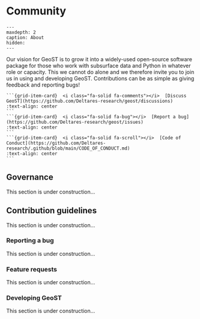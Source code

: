 # Community
```{toctree}
---
maxdepth: 2
caption: About
hidden:
---
```

Our vision for GeoST is to grow it into a widely-used open-source software package for those
who work with subsurface data and Python in whatever role or capacity. This we cannot do alone
and we therefore invite you to join us in using and developing GeoST. Contributions can be 
as simple as giving feedback and reporting bugs!

````{grid} 1 2 3 3
```{grid-item-card}  <i class="fa-solid fa-comments"></i>  [Discuss GeoST](https://github.com/Deltares-research/geost/discussions)
:text-align: center
```
```{grid-item-card}  <i class="fa-solid fa-bug"></i>  [Report a bug](https://github.com/Deltares-research/geost/issues)
:text-align: center
```
```{grid-item-card}  <i class="fa-solid fa-scroll"></i>  [Code of Conduct](https://github.com/Deltares-research/.github/blob/main/CODE_OF_CONDUCT.md)
:text-align: center
```
````

## Governance
This section is under construction...

## Contribution guidelines
This section is under construction...

### Reporting a bug
This section is under construction...

### Feature requests
This section is under construction...

### Developing GeoST
This section is under construction...


